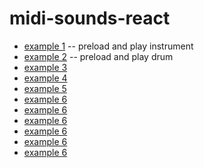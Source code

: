 # midi-sounds-react

- [example 1](https://surikov.github.io/midi-sounds-react-examples/examples/midi-sounds-example1/build)
-- preload and play instrument
- [example 2](https://surikov.github.io/midi-sounds-react-examples/examples/midi-sounds-example2/build)
-- preload and play drum
- [example 3](https://surikov.github.io/midi-sounds-react-examples/examples/midi-sounds-example3/build)
- [example 4](https://surikov.github.io/midi-sounds-react-examples/examples/midi-sounds-example4/build)
- [example 5](https://surikov.github.io/midi-sounds-react-examples/examples/midi-sounds-example5/build)
- [example 6](https://surikov.github.io/midi-sounds-react-examples/examples/midi-sounds-example6/build)
- [example 6](https://surikov.github.io/midi-sounds-react-examples/examples/midi-sounds-example7/build)
- [example 6](https://surikov.github.io/midi-sounds-react-examples/examples/midi-sounds-example8/build)
- [example 6](https://surikov.github.io/midi-sounds-react-examples/examples/midi-sounds-example9/build)
- [example 6](https://surikov.github.io/midi-sounds-react-examples/examples/midi-sounds-example10/build)
- [example 6](https://surikov.github.io/midi-sounds-react-examples/examples/midi-sounds-example11/build)

